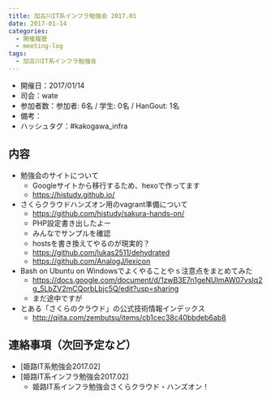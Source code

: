 ```yaml
---
title: 加古川IT系インフラ勉強会 2017.01
date: 2017-01-14
categories:
  - 開催履歴
  - meeting-log
tags:
  - 加古川IT系インフラ勉強会
---
```


* 開催日：2017/01/14
* 司会：wate
* 参加者数：参加者: 6名 / 学生: 0名 / HanGout: 1名
* 備考：
* ハッシュタグ：#kakogawa_infra

内容
-------------------------

* 勉強会のサイトについて
    * Googleサイトから移行するため、hexoで作ってます
    * https://histudy.github.io/
* さくらクラウドハンズオン用のvagrant準備について
    * https://github.com/histudy/sakura-hands-on/
    * PHP設定書き出したよー
    * みんなでサンプルを確認
    * hostsを書き換えてやるのが現実的？
    * https://github.com/lukas2511/dehydrated
    * https://github.com/AnalogJ/lexicon
* Bash on Ubuntu on Windowsでよくやることやｓ注意点をまとめてみた
    * https://docs.google.com/document/d/1zwB3E7n1geNUImAW07vsIq2g_5LbZV2mCQorbLbjc5Q/edit?usp=sharing
    * まだ途中ですが
* とある「さくらのクラウド」の公式技術情報インデックス
    * http://qiita.com/zembutsu/items/cb1cec38c40bbdeb6ab8

連絡事項（次回予定など）
-------------------------

* [姫路IT系勉強会2017.02]
* [姫路IT系インフラ勉強会2017.02]
    * 姫路IT系インフラ勉強会さくらクラウド・ハンズオン！
